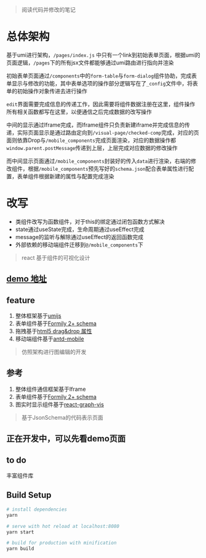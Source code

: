 > 阅读代码并修改的笔记

# 总体架构

基于umi进行架构，`/pages/index.js` 中只有一个link到初始表单页面，根据umi的页面逻辑，`/pages`下的所有jsx文件都能够通过umi路由进行指向并渲染

初始表单页面通过`/components`中的`form-table`与`form-dialog`组件协助，完成表单显示与修改的功能，其中表单选项的操作部分逻辑写在了`_config`文件中，将表单的初始操作对象传进去进行操作

`edit`界面需要完成信息的传递工作，因此需要将组件数据注册在这里，组件操作所有相关函数都写在这里，以便通信之后完成数据的改写操作

中间的显示通过Iframe完成，而Iframe组件只负责新建iframe并完成信息的传递，实际页面显示是通过路由定向到`/visual-page/checked-comp`完成，对应的页面则依靠Drop与`/mobile_components`完成页面渲染，对应的数据操作都`window.parent.postMessage`传递到上层，上层完成对应数据的修改操作

而中间显示页面通过`/mobile_components`封装好的传入`data`进行渲染，右端的修改组件，根据`/mobile_components`预先写好的`schema.json`配合表单属性进行配置，表单组件根据新建的属性与配置完成渲染

# 改写
- 类组件改写为函数组件，对于this的绑定通过闭包函数方式解决
- state通过useState完成，生命周期通过useEffect完成
- message的监听与解除通过useEffect的返回函数完成
- 外部依赖的移动端组件迁移到`@/mobile_components`下

> react 基于组件的可视化设计

## [demo 地址](https://koki-5ghulbfed42032ec-1301619189.tcloudbaseapp.com/#/visual-page/edit?pageId=807102f66241a729026a85cf5e4b3926)

## feature

1. 整体框架基于[umijs](https://umijs.org/)
2. 表单组件基于[Formily 2+ schema](https://v2.formilyjs.org/zh-CN)
3. 拖拽基于[html5 drag&drop 属性](https://developer.mozilla.org/zh-CN/docs/Web/API/HTML_Drag_and_Drop_API)
4. 移动端组件基于[antd-mobile](https://mobile.ant.design/)



> 仿照架构进行图编辑的开发

## 参考
1. 整体组件通信框架基于Iframe
2. 表单组件基于[Formily 2+ schema](https://v2.formilyjs.org/zh-CN)
3. 图实时显示组件基于[react-graph-vis](https://github.com/crubier/react-graph-vis)


> 基于JsonSchema的代码表示页面

## 正在开发中，可以先看demo页面


## to do
丰富组件库

## Build Setup

```bash
# install dependencies
yarn

# serve with hot reload at localhost:8080
yarn start

# build for production with minification
yarn build
```
